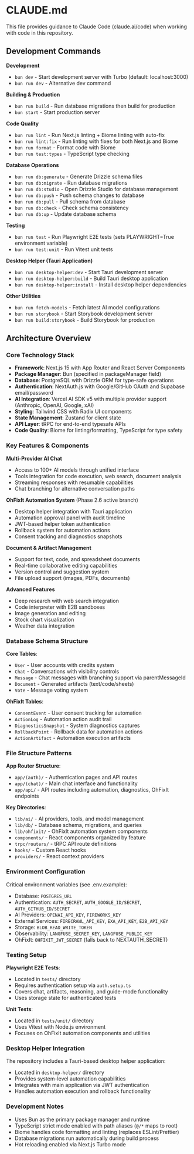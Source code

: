 # CLAUDE.md

This file provides guidance to Claude Code (claude.ai/code) when working with code in this repository.

## Development Commands

**Development**
- `bun dev` - Start development server with Turbo (default: localhost:3000)
- `bun run dev` - Alternative dev command

**Building & Production**
- `bun run build` - Run database migrations then build for production
- `bun start` - Start production server

**Code Quality**
- `bun run lint` - Run Next.js linting + Biome linting with auto-fix
- `bun run lint:fix` - Run linting with fixes for both Next.js and Biome
- `bun run format` - Format code with Biome
- `bun run test:types` - TypeScript type checking

**Database Operations**
- `bun run db:generate` - Generate Drizzle schema files
- `bun run db:migrate` - Run database migrations
- `bun run db:studio` - Open Drizzle Studio for database management
- `bun run db:push` - Push schema changes to database
- `bun run db:pull` - Pull schema from database
- `bun run db:check` - Check schema consistency
- `bun run db:up` - Update database schema

**Testing**
- `bun run test` - Run Playwright E2E tests (sets PLAYWRIGHT=True environment variable)
- `bun run test:unit` - Run Vitest unit tests

**Desktop Helper (Tauri Application)**
- `bun run desktop-helper:dev` - Start Tauri development server
- `bun run desktop-helper:build` - Build Tauri desktop application
- `bun run desktop-helper:install` - Install desktop helper dependencies

**Other Utilities**
- `bun run fetch-models` - Fetch latest AI model configurations
- `bun run storybook` - Start Storybook development server
- `bun run build:storybook` - Build Storybook for production

## Architecture Overview

### Core Technology Stack
- **Framework**: Next.js 15 with App Router and React Server Components
- **Package Manager**: Bun (specified in packageManager field)
- **Database**: PostgreSQL with Drizzle ORM for type-safe operations
- **Authentication**: NextAuth.js with Google/GitHub OAuth and Supabase email/password
- **AI Integration**: Vercel AI SDK v5 with multiple provider support (Anthropic, OpenAI, Google, xAI)
- **Styling**: Tailwind CSS with Radix UI components
- **State Management**: Zustand for client state
- **API Layer**: tRPC for end-to-end typesafe APIs
- **Code Quality**: Biome for linting/formatting, TypeScript for type safety

### Key Features & Components

**Multi-Provider AI Chat**
- Access to 100+ AI models through unified interface
- Tools integration for code execution, web search, document analysis
- Streaming responses with resumable capabilities
- Chat branching for alternative conversation paths

**OhFixIt Automation System** (Phase 2.6 active branch)
- Desktop helper integration with Tauri application
- Automation approval panel with audit timeline
- JWT-based helper token authentication
- Rollback system for automation actions
- Consent tracking and diagnostics snapshots

**Document & Artifact Management**
- Support for text, code, and spreadsheet documents
- Real-time collaborative editing capabilities
- Version control and suggestion system
- File upload support (images, PDFs, documents)

**Advanced Features**
- Deep research with web search integration
- Code interpreter with E2B sandboxes
- Image generation and editing
- Stock chart visualization
- Weather data integration

### Database Schema Structure

**Core Tables**:
- `User` - User accounts with credits system
- `Chat` - Conversations with visibility controls
- `Message` - Chat messages with branching support via parentMessageId
- `Document` - Generated artifacts (text/code/sheets)
- `Vote` - Message voting system

**OhFixIt Tables**:
- `ConsentEvent` - User consent tracking for automation
- `ActionLog` - Automation action audit trail
- `DiagnosticsSnapshot` - System diagnostics captures
- `RollbackPoint` - Rollback data for automation actions
- `ActionArtifact` - Automation execution artifacts

### File Structure Patterns

**App Router Structure**:
- `app/(auth)/` - Authentication pages and API routes
- `app/(chat)/` - Main chat interface and functionality
- `app/api/` - API routes including automation, diagnostics, OhFixIt endpoints

**Key Directories**:
- `lib/ai/` - AI providers, tools, and model management
- `lib/db/` - Database schema, migrations, and queries
- `lib/ohfixit/` - OhFixIt automation system components
- `components/` - React components organized by feature
- `trpc/routers/` - tRPC API route definitions
- `hooks/` - Custom React hooks
- `providers/` - React context providers

### Environment Configuration

Critical environment variables (see .env.example):
- Database: `POSTGRES_URL`
- Authentication: `AUTH_SECRET`, `AUTH_GOOGLE_ID/SECRET`, `AUTH_GITHUB_ID/SECRET`
- AI Providers: `OPENAI_API_KEY`, `FIREWORKS_KEY`
- External Services: `FIRECRAWL_API_KEY`, `EXA_API_KEY`, `E2B_API_KEY`
- Storage: `BLOB_READ_WRITE_TOKEN`
- Observability: `LANGFUSE_SECRET_KEY`, `LANGFUSE_PUBLIC_KEY`
- OhFixIt: `OHFIXIT_JWT_SECRET` (falls back to NEXTAUTH_SECRET)

### Testing Setup

**Playwright E2E Tests**:
- Located in `tests/` directory
- Requires authentication setup via `auth.setup.ts`
- Covers chat, artifacts, reasoning, and guide-mode functionality
- Uses storage state for authenticated tests

**Unit Tests**:
- Located in `tests/unit/` directory 
- Uses Vitest with Node.js environment
- Focuses on OhFixIt automation components and utilities

### Desktop Helper Integration

The repository includes a Tauri-based desktop helper application:
- Located in `desktop-helper/` directory
- Provides system-level automation capabilities
- Integrates with main application via JWT authentication
- Handles automation execution and rollback functionality

### Development Notes

- Uses Bun as the primary package manager and runtime
- TypeScript strict mode enabled with path aliases (`@/*` maps to root)
- Biome handles code formatting and linting (replaces ESLint/Prettier)
- Database migrations run automatically during build process
- Hot reloading enabled via Next.js Turbo mode